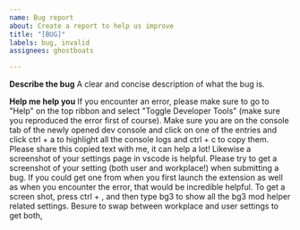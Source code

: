 ```yaml
---
name: Bug report
about: Create a report to help us improve
title: "[BUG]"
labels: bug, invalid
assignees: ghostboats

---
```


**Describe the bug**
A clear and concise description of what the bug is.

**Help me help you**
If you encounter an error, please make sure to go to "Help" on the top ribbon and select "Toggle Developer Tools" (make sure you reproduced the error first of course). Make sure you are on the console tab of the newly opened dev console and click on one of the entries and click ctrl + a to highlight all the console logs and ctrl + c to copy them. Please share this copied text with me, it can help a lot! Likewise a screenshot of your settings page in vscode is helpful. Please try to get a screenshot  of your setting (both user and workplace!) when submitting a bug. If you could get one from when you first launch the extension as well as when you encounter the error, that would be incredible helpful. To get a screen shot, press ctrl + , and then type bg3 to show all the bg3 mod helper related settings. Besure to swap between workplace and user settings to get both,
